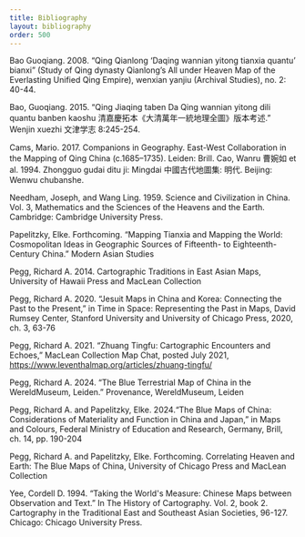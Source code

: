 ```yaml
---
title: Bibliography
layout: bibliography
order: 500
---
```


Bao Guoqiang. 2008. “Qing Qianlong ‘Daqing wannian yitong tianxia quantu’ bianxi” (Study of Qing dynasty Qianlong’s All under Heaven Map of the Everlasting Unified Qing Empire), wenxian yanjiu (Archival Studies), no. 2: 40-44.

Bao, Guoqiang. 2015. “Qing Jiaqing taben Da Qing wannian yitong dili quantu banben kaoshu <span class="inline-characters chinese-characters">清嘉慶拓本</span>《<span class="inline-characters chinese-characters">大清萬年一統地理全圖</span>》<span class="inline-characters chinese-characters">版本考述</span>.” Wenjin xuezhi <span class="inline-characters chinese-characters">文津学志</span> 8:245-254.

Cams, Mario. 2017. Companions in Geography. East-West Collaboration in the Mapping of Qing China (c.1685–1735). Leiden: Brill.
Cao, Wanru <span class="inline-characters chinese-characters">曹婉如</span> et al. 1994. Zhongguo gudai ditu ji: Mingdai <span class="inline-characters chinese-characters">中國古代地圖集</span>: <span class="inline-characters chinese-characters">明代</span>. Beijing: Wenwu chubanshe.

Needham, Joseph, and Wang Ling. 1959. Science and Civilization in China. Vol. 3, Mathematics and the Sciences of the Heavens and the Earth. Cambridge: Cambridge University Press.

Papelitzky, Elke. Forthcoming. “Mapping Tianxia and Mapping the World: Cosmopolitan Ideas in Geographic Sources of Fifteenth- to Eighteenth-Century China.” Modern Asian Studies

Pegg, Richard A. 2014. Cartographic Traditions in East Asian Maps, University of Hawaii Press and MacLean Collection

Pegg, Richard A. 2020. “Jesuit Maps in China and Korea: Connecting the Past to the Present,” in Time in Space: Representing the Past in Maps, David Rumsey Center, Stanford University and University of Chicago Press, 2020, ch. 3, 63-76

Pegg, Richard A. 2021. “Zhuang Tingfu: Cartographic Encounters and Echoes,” MacLean Collection Map Chat, posted July 2021, https://www.leventhalmap.org/articles/zhuang-tingfu/

Pegg, Richard A. 2024. “The Blue Terrestrial Map of China in the WereldMuseum, Leiden.” Provenance, WereldMuseum, Leiden

Pegg, Richard A. and Papelitzky, Elke. 2024.“The Blue Maps of China: Considerations of Materiality and Function in China and Japan,” in Maps and Colours, Federal Ministry of Education and Research, Germany, Brill, ch. 14, pp. 190-204

Pegg, Richard A. and Papelitzky, Elke. Forthcoming. Correlating Heaven and Earth: The Blue Maps of China, University of Chicago Press and MacLean Collection

Yee, Cordell D. 1994. “Taking the World's Measure: Chinese Maps between Observation and Text.” In The History of Cartography. Vol. 2, book 2. Cartography in the Traditional East and Southeast Asian Societies, 96-127. Chicago: Chicago University Press.